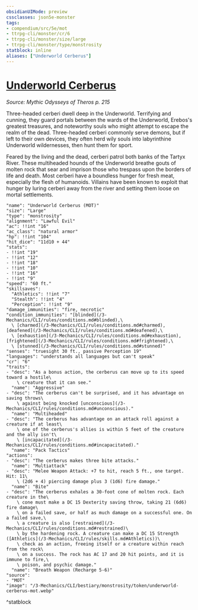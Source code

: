 ```yaml
---
obsidianUIMode: preview
cssclasses: json5e-monster
tags:
- compendium/src/5e/mot
- ttrpg-cli/monster/cr/6
- ttrpg-cli/monster/size/large
- ttrpg-cli/monster/type/monstrosity
statblock: inline
aliases: ["Underworld Cerberus"]
---
```

# [Underworld Cerberus](3-Mechanics\CLI\bestiary\monstrosity/underworld-cerberus-mot.md)
*Source: Mythic Odysseys of Theros p. 215*  

Three-headed cerberi dwell deep in the Underworld. Terrifying and cunning, they guard portals between the wards of the Underworld, Erebos's greatest treasures, and noteworthy souls who might attempt to escape the realm of the dead. Three-headed cerberi commonly serve demons, but if left to their own devices, they often herd wily souls into labyrinthine Underworld wildernesses, then hunt them for sport.

Feared by the living and the dead, cerberi patrol both banks of the Tartyx River. These multiheaded hounds of the Underworld breathe gouts of molten rock that sear and imprison those who trespass upon the borders of life and death. Most cerberi have a boundless hunger for fresh meat, especially the flesh of humanoids. Villains have been known to exploit that hunger by luring cerberi away from the river and setting them loose on mortal settlements.

```statblock
"name": "Underworld Cerberus (MOT)"
"size": "Large"
"type": "monstrosity"
"alignment": "Lawful Evil"
"ac": !!int "16"
"ac_class": "natural armor"
"hp": !!int "104"
"hit_dice": "11d10 + 44"
"stats":
- !!int "19"
- !!int "12"
- !!int "18"
- !!int "10"
- !!int "16"
- !!int "9"
"speed": "60 ft."
"skillsaves":
  "Athletics": !!int "7"
  "Stealth": !!int "4"
  "Perception": !!int "9"
"damage_immunities": "fire, necrotic"
"condition_immunities": "[blinded](/3-Mechanics/CLI/rules/conditions.md#blinded),\
  \ [charmed](/3-Mechanics/CLI/rules/conditions.md#charmed), [deafened](/3-Mechanics/CLI/rules/conditions.md#deafened),\
  \ [exhaustion](/3-Mechanics/CLI/rules/conditions.md#exhaustion), [frightened](/3-Mechanics/CLI/rules/conditions.md#frightened),\
  \ [stunned](/3-Mechanics/CLI/rules/conditions.md#stunned)"
"senses": "truesight 30 ft., passive Perception 19"
"languages": "understands all languages but can't speak"
"cr": "6"
"traits":
- "desc": "As a bonus action, the cerberus can move up to its speed toward a hostile\
    \ creature that it can see."
  "name": "Aggressive"
- "desc": "The cerberus can't be surprised, and it has advantage on saving throws\
    \ against being knocked [unconscious](/3-Mechanics/CLI/rules/conditions.md#unconscious)."
  "name": "Multiheaded"
- "desc": "The cerberus has advantage on an attack roll against a creature if at least\
    \ one of the cerberus's allies is within 5 feet of the creature and the ally isn't\
    \ [incapacitated](/3-Mechanics/CLI/rules/conditions.md#incapacitated)."
  "name": "Pack Tactics"
"actions":
- "desc": "The cerberus makes three bite attacks."
  "name": "Multiattack"
- "desc": "Melee Weapon Attack: +7 to hit, reach 5 ft., one target. Hit: 11\
    \ (2d6 + 4) piercing damage plus 3 (1d6) fire damage."
  "name": "Bite"
- "desc": "The cerberus exhales a 30-foot cone of molten rock. Each creature in the\
    \ cone must make a DC 15 Dexterity saving throw, taking 21 (6d6) fire damage\
    \ on a failed save, or half as much damage on a successful one. On a failed save,\
    \ a creature is also [restrained](/3-Mechanics/CLI/rules/conditions.md#restrained)\
    \ by the hardening rock. A creature can make a DC 15 Strength ([Athletics](/3-Mechanics/CLI/rules/skills.md#Athletics))\
    \ check as an action, freeing itself or a creature within reach from the rock\
    \ on a success. The rock has AC 17 and 20 hit points, and it is immune to fire,\
    \ poison, and psychic damage."
  "name": "Breath Weapon (Recharge 5-6)"
"source":
- "MOT"
"image": "/3-Mechanics/CLI/bestiary/monstrosity/token/underworld-cerberus-mot.webp"
```
^statblock